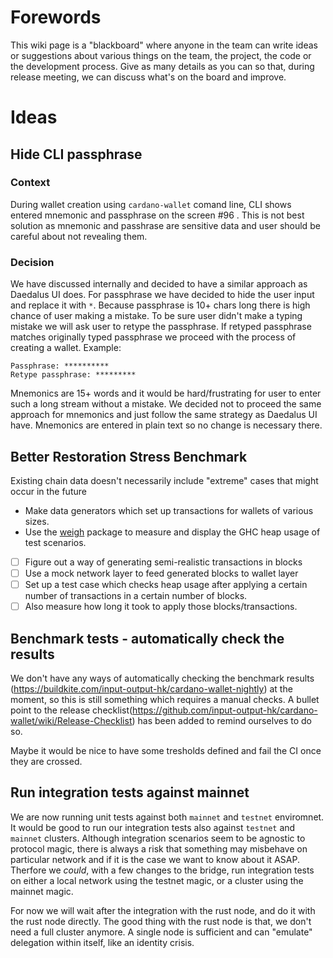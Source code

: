 # Forewords

This wiki page is a "blackboard" where anyone in the team can write ideas or suggestions about various things on the team, the project, the code or the development process. Give as many details as you can so that, during release meeting, we can discuss what's on the board and improve. 

# Ideas

## Hide CLI passphrase

### Context 

During wallet creation using `cardano-wallet` comand line, CLI shows entered mnemonic and passphrase on the screen #96 . This is not best solution as mnemonic and passhrase are sensitive data and user should be careful about not revealing them.

### Decision 

We have discussed internally and decided to have a similar approach as Daedalus UI does. For passphrase we have decided to hide the user input and replace it with `*`. Because passphrase is 10+ chars long there is high chance of user making a mistake. To be sure user didn't make a typing mistake we will ask user to retype the passphrase. If retyped passphrase matches originally typed passphrase we proceed with the process of creating a wallet. Example:
```shell
Passphrase: **********
Retype passphrase: *********
```

Mnemonics are 15+ words and it would be hard/frustrating for user to enter such a long stream without a mistake. We decided not to proceed the same approach for mnemonics and just follow the same strategy as Daedalus UI have. Mnemonics are entered in plain text so no change is necessary there.

## Better Restoration Stress Benchmark

Existing chain data doesn't necessarily include "extreme" cases that might occur in the future

* Make data generators which set up transactions for wallets of various sizes.
* Use the [weigh](https://www.fpcomplete.com/blog/2016/05/weigh-package) package to measure and display the GHC heap usage of test scenarios.

- [ ] Figure out a way of generating semi-realistic transactions in blocks
- [ ] Use a mock network layer to feed generated blocks to wallet layer
- [ ] Set up a test case which checks heap usage after applying a certain number of transactions in a certain number of blocks.
- [ ] Also measure how long it took to apply those blocks/transactions.

## Benchmark tests - automatically check the results

We don't have any ways of automatically checking the benchmark results (https://buildkite.com/input-output-hk/cardano-wallet-nightly) at the moment, so this is still something which requires a manual checks. A bullet point to the release checklist(https://github.com/input-output-hk/cardano-wallet/wiki/Release-Checklist) has been added to remind ourselves to do so.

Maybe it would be nice to have some tresholds defined and fail the CI once they are crossed. 

## Run integration tests against mainnet

We are now running unit tests against both `mainnet` and `testnet` enviromnet. It would be good to run our integration tests also against `testnet` and `mainnet` clusters. Although integration scenarios seem to be agnostic to protocol magic, there is always a risk that something may misbehave on particular network and if it is the case we want to know about it ASAP. Therfore we _could_, with a few changes to the bridge, run integration tests on either a local network using the testnet magic, or a cluster using the mainnet magic.

For now we will wait after the integration with the rust node, and do it with the rust node directly.
The good thing with the rust node is that, we don't need a full cluster anymore. A single node is sufficient and can "emulate" delegation within itself, like an identity crisis.
